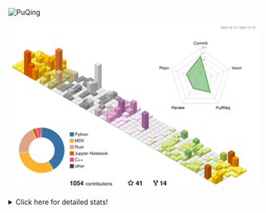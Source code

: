![PuQing](https://user-images.githubusercontent.com/27223114/171565019-9a56fae6-b08b-421f-99db-7e830da42371.png)

![](./profile-3d-contrib/profile-season-animate.svg)

<details>
<summary>Click here for detailed stats!</summary>

<!--START_SECTION:waka-->
![Lines of code](https://img.shields.io/badge/From%20Hello%20World%20I%27ve%20Written-1.5%20million%20lines%20of%20code-blue)

**🐱 My GitHub Data** 

> 📦 409.8 kB Used in GitHub's Storage 
 > 
> 🏆 631 Contributions in the Year 2024
 > 
> 🚫 Not Opted to Hire
 > 
> 📜 58 Public Repositories 
 > 
> 🔑 29 Private Repositories 
 > 
**I'm a Night 🦉** 

```text
🌞 Morning                523 commits         ██░░░░░░░░░░░░░░░░░░░░░░░   06.08 % 
🌆 Daytime                3766 commits        ███████████░░░░░░░░░░░░░░   43.76 % 
🌃 Evening                2183 commits        ██████░░░░░░░░░░░░░░░░░░░   25.36 % 
🌙 Night                  2135 commits        ██████░░░░░░░░░░░░░░░░░░░   24.81 % 
```


📊 **This Week I Spent My Time On** 

```text
💬 Programming Languages: 
Browsing                 16 hrs 50 mins      █████████░░░░░░░░░░░░░░░░   34.53 % 
Python                   14 hrs 44 mins      ████████░░░░░░░░░░░░░░░░░   30.24 % 
Markdown                 3 hrs 38 mins       ██░░░░░░░░░░░░░░░░░░░░░░░   07.47 % 
GitHubing                3 hrs 34 mins       ██░░░░░░░░░░░░░░░░░░░░░░░   07.33 % 
Other                    2 hrs 30 mins       █░░░░░░░░░░░░░░░░░░░░░░░░   05.13 % 

🔥 Editors: 
Chrome                   24 hrs 55 mins      █████████████░░░░░░░░░░░░   51.12 % 
VS Code                  18 hrs 28 mins      █████████░░░░░░░░░░░░░░░░   37.89 % 
Obsidian                 3 hrs 33 mins       ██░░░░░░░░░░░░░░░░░░░░░░░   07.30 % 
fish                     1 hr 47 mins        █░░░░░░░░░░░░░░░░░░░░░░░░   03.68 % 

💻 Operating System: 
Mac                      30 hrs 17 mins      ████████████████░░░░░░░░░   62.12 % 
WSL                      12 hrs 22 mins      ██████░░░░░░░░░░░░░░░░░░░   25.38 % 
Linux                    6 hrs 5 mins        ███░░░░░░░░░░░░░░░░░░░░░░   12.50 % 
```


<!--END_SECTION:waka-->
</details>

